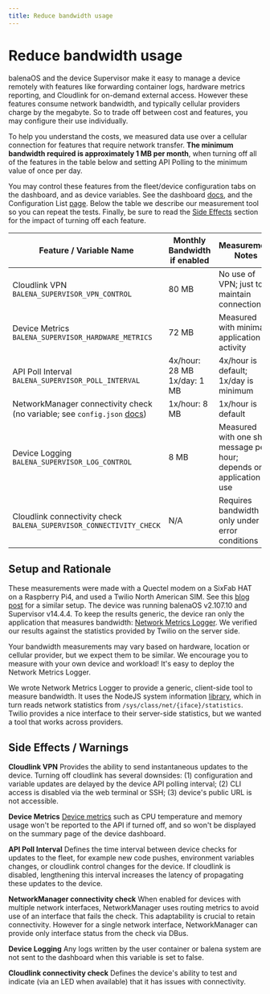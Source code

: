 ```yaml
---
title: Reduce bandwidth usage
---
```


# Reduce bandwidth usage

balenaOS and the device Supervisor make it easy to manage a device remotely with features like forwarding container logs, hardware metrics reporting, and Cloudlink for on-demand external access. However these features consume network bandwidth, and typically cellular providers  charge by the megabyte. So to trade off between cost and features, you may configure their use individually.

To help you understand the costs, we measured data use over a cellular connection for features that require network transfer. **The minimum bandwidth required is approximately 1 MB per month**, when turning off all of the features in the table below and setting API Polling to the minimum value of once per day.

You may control these features from the fleet/device configuration tabs on the dashboard, and as device variables. See the dashboard [docs][device-configuration], and the Configuration List [page][configuration-list]. Below the table we describe our measurement tool so you can repeat the tests. Finally, be sure to read the [Side Effects](#side-effects--warnings) section for the impact of turning off each feature.

| Feature / Variable Name | Monthly Bandwidth if enabled | Measurement Notes |
| ------- | --------- | -------- |
| Cloudlink VPN<br>`BALENA_SUPERVISOR_VPN_CONTROL` | 80 MB | No use of VPN; just to maintain connection  |
| Device Metrics<br>`BALENA_SUPERVISOR_HARDWARE_METRICS` | 72 MB | Measured with minimal application activity |
| API Poll Interval<br>`BALENA_SUPERVISOR_POLL_INTERVAL` |4x/hour: 28 MB<br>1x/day: 1 MB | 4x/hour is default; 1x/day is minimum   |
| NetworkManager connectivity check<br>(no variable; see `config.json` [docs][networking-connectivity]) | 1x/hour: 8 MB | 1x/hour is default |
| Device Logging<br>`BALENA_SUPERVISOR_LOG_CONTROL`| 8 MB | Measured with one short message per hour; depends on application use |
| Cloudlink connectivity check<br>`BALENA_SUPERVISOR_CONNECTIVITY_CHECK` | N/A  | Requires bandwidth only under error conditions |


## Setup and Rationale

These measurements were made with a Quectel modem on a SixFab HAT on a Raspberry Pi4, and used a Twilio North American SIM. See this [blog post](https://www.balena.io/blog/cellular-iot-isnt-as-hard-as-you-think/) for a similar setup. The device was running balenaOS v2.107.10 and Supervisor v14.4.4. To keep the results generic, the device ran only the application that measures bandwidth: [Network Metrics Logger](https://github.com/balena-io-examples/network-metrics-logger). We verified our results against the statistics provided by Twilio on the server side.

Your bandwidth measurements may vary based on hardware, location or cellular provider, but we expect them to be similar. We encourage you to measure with your own device and workload! It's easy to deploy the Network Metrics Logger.

We wrote Network Metrics Logger to provide a generic, client-side tool to measure bandwidth. It uses the NodeJS system information [library](https://systeminformation.io/), which in turn reads network statistics from `/sys/class/net/{iface}/statistics`. Twilio provides a nice interface to their server-side statistics, but we wanted a tool that works across providers.


## Side Effects / Warnings

**Cloudlink VPN** Provides the ability to send instantaneous updates to the device. Turning off cloudlink has several downsides: (1) configuration and variable updates are delayed by the device API polling interval; (2) CLI access is disabled via the web terminal or SSH; (3) device's public URL is not accessible.

**Device Metrics** [Device metrics][device-metrics] such as CPU temperature and memory usage won't be reported to the API if turned off, and so won't be displayed on the summary page of the device dashboard.

**API Poll Interval** Defines the time interval between device checks for updates to the fleet, for example new code pushes, environment variables changes, or cloudlink control changes for the device. If cloudlink is disabled, lengthening this interval increases the latency of propagating these updates to the device.

**NetworkManager connectivity check** When enabled for devices with multiple network interfaces, NetworkManager uses routing metrics to avoid use of an interface that fails the check. This adaptability is crucial to retain connectivity. However for a single network interface, NetworkManager can provide only interface status from the check via DBus.

**Device Logging** Any logs written by the user container or balena system are not sent to the dashboard when this variable is set to false.

**Cloudlink connectivity check** Defines the device's ability to test and indicate (via an LED when available) that it has issues with connectivity.


[configuration-list]:/reference/supervisor/configuration-list
[device-configuration]:/learn/manage/configuration
[device-metrics]:/reference/supervisor/device-metrics
[networking-connectivity]:https://github.com/balena-os/meta-balena#connectivity
